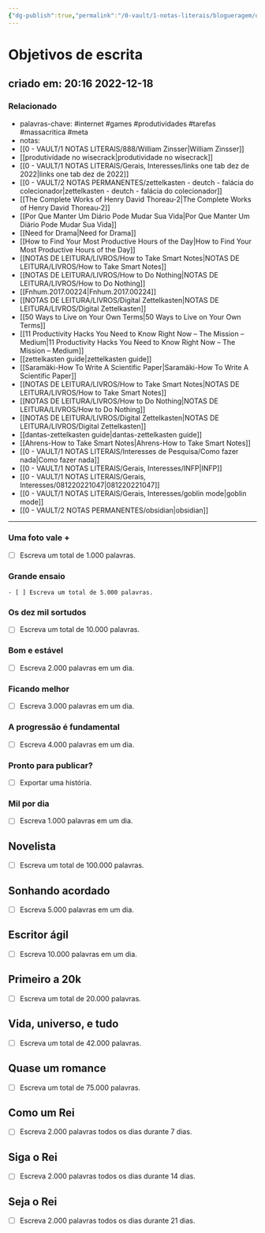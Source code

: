 ```yaml
---
{"dg-publish":true,"permalink":"/0-vault/1-notas-literais/blogueragem/objetivos-de-escrita/","tags":["internet","games","produtividades","tarefas","massacritica","meta"],"dgHomeLink":true,"dgShowLocalGraph":true,"dgShowFileTree":true,"dgEnableSearch":true}
---
```


# Objetivos de escrita
## criado em: 20:16 2022-12-18

### Relacionado
- palavras-chave: #internet #games #produtividades #tarefas #massacritica #meta 
- notas: 
- [[0 - VAULT/1 NOTAS LITERAIS/888/William Zinsser\|William Zinsser]]
- [[produtividade no wisecrack\|produtividade no wisecrack]]
- [[0 - VAULT/1 NOTAS LITERAIS/Gerais, Interesses/links one tab dez de 2022\|links one tab dez de 2022]]
- [[0 - VAULT/2 NOTAS PERMANENTES/zettelkasten - deutch - falácia do colecionador\|zettelkasten - deutch - falácia do colecionador]]
- [[The Complete Works of Henry David Thoreau-2\|The Complete Works of Henry David Thoreau-2]]
- [[Por Que Manter Um Diário Pode Mudar Sua Vida\|Por Que Manter Um Diário Pode Mudar Sua Vida]]
- [[Need for Drama\|Need for Drama]]
- [[How to Find Your Most Productive Hours of the Day\|How to Find Your Most Productive Hours of the Day]]
- [[NOTAS DE LEITURA/LIVROS/How to Take Smart Notes\|NOTAS DE LEITURA/LIVROS/How to Take Smart Notes]]
- [[NOTAS DE LEITURA/LIVROS/How to Do Nothing\|NOTAS DE LEITURA/LIVROS/How to Do Nothing]]
- [[Fnhum.2017.00224\|Fnhum.2017.00224]]
- [[NOTAS DE LEITURA/LIVROS/Digital Zettelkasten\|NOTAS DE LEITURA/LIVROS/Digital Zettelkasten]]
- [[50 Ways to Live on Your Own Terms\|50 Ways to Live on Your Own Terms]]
- [[11 Productivity Hacks You Need to Know Right Now – The Mission – Medium\|11 Productivity Hacks You Need to Know Right Now – The Mission – Medium]]
- [[zettelkasten guide\|zettelkasten guide]]
- [[Saramäki-How To Write A Scientific Paper\|Saramäki-How To Write A Scientific Paper]]
- [[NOTAS DE LEITURA/LIVROS/How to Take Smart Notes\|NOTAS DE LEITURA/LIVROS/How to Take Smart Notes]]
- [[NOTAS DE LEITURA/LIVROS/How to Do Nothing\|NOTAS DE LEITURA/LIVROS/How to Do Nothing]]
- [[NOTAS DE LEITURA/LIVROS/Digital Zettelkasten\|NOTAS DE LEITURA/LIVROS/Digital Zettelkasten]]
- [[dantas-zettelkasten guide\|dantas-zettelkasten guide]]
- [[Ahrens-How to Take Smart Notes\|Ahrens-How to Take Smart Notes]]
- [[0 - VAULT/1 NOTAS LITERAIS/Interesses de Pesquisa/Como fazer nada\|Como fazer nada]]
- [[0 - VAULT/1 NOTAS LITERAIS/Gerais, Interesses/INFP\|INFP]]
- [[0 - VAULT/1 NOTAS LITERAIS/Gerais, Interesses/081220221047\|081220221047]]
- [[0 - VAULT/1 NOTAS LITERAIS/Gerais, Interesses/goblin mode\|goblin mode]]
- [[0 - VAULT/2 NOTAS PERMANENTES/obsidian\|obsidian]]
---
### Uma foto vale +
- [ ] Escreva um total de 1.000 palavras.

### Grande ensaio
	- [ ] Escreva um total de 5.000 palavras.

### Os dez mil sortudos
- [ ] Escreva um total de 10.000 palavras.

### Bom e estável
- [ ] Escreva 2.000 palavras em um dia.

### Ficando melhor
- [ ] Escreva 3.000 palavras em um dia.

### A progressão é fundamental
- [ ] Escreva 4.000 palavras em um dia.

### Pronto para publicar?
- [ ] Exportar uma história.

### Mil por dia
- [ ] Escreva 1.000 palavras em um dia.

## Novelista
- [ ] Escreva um total de 100.000 palavras.

## Sonhando acordado
- [ ] Escreva 5.000 palavras em um dia.

## Escritor ágil
- [ ] Escreva 10.000 palavras em um dia.

## Primeiro a 20k
- [ ] Escreva um total de 20.000 palavras.

## Vida, universo, e tudo
- [ ] Escreva um total de 42.000 palavras.
 
## Quase um romance
- [ ] Escreva um total de 75.000 palavras.
 
## Como um Rei
- [ ] Escreva 2.000 palavras todos os dias durante 7 dias.
 
## Siga o Rei
- [ ] Escreva 2.000 palavras todos os dias durante 14 dias.

## Seja o Rei
- [ ] Escreva 2.000 palavras todos os dias durante 21 dias.